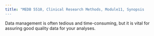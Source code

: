 ```yaml
---
title: "MEDB 5510, Clinical Research Methods, Module11, Synopsis
---
```


Data management is often tedious and time-consuming, but it is vital for assuring good quality data for your analyses.
